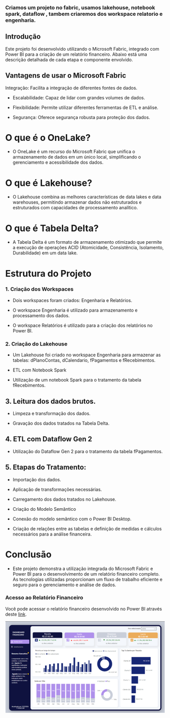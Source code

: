 

### Criamos um projeto no fabric, usamos lakehouse, notebook spark, dataflow , tambem criaremos dos workspace relatorio e engenharia.

## Introdução
Este projeto foi desenvolvido utilizando o Microsoft Fabric, integrado com Power BI para a criação de um relatório financeiro. Abaixo está uma descrição detalhada de cada etapa e componente envolvido.

## Vantagens de usar o Microsoft Fabric
Integração: Facilita a integração de diferentes fontes de dados.

- Escalabilidade: Capaz de lidar com grandes volumes de dados.

- Flexibilidade: Permite utilizar diferentes ferramentas de ETL e análise.

- Segurança: Oferece segurança robusta para proteção dos dados.

# O que é o OneLake?
- O OneLake é um recurso do Microsoft Fabric que unifica o armazenamento de dados em um único local, simplificando o gerenciamento e acessibilidade dos dados.

# O que é Lakehouse?
- O Lakehouse combina as melhores características de data lakes e data warehouses, permitindo armazenar dados não estruturados e estruturados com capacidades de processamento analítico.

# O que é Tabela Delta?
- A Tabela Delta é um formato de armazenamento otimizado que permite a execução de operações ACID (Atomicidade, Consistência, Isolamento, Durabilidade) em um data lake.

# Estrutura do Projeto
### 1. Criação dos Workspaces

* Dois workspaces foram criados: Engenharia e Relatórios.

* O workspace Engenharia é utilizado para armazenamento e processamento dos dados.

* O workspace Relatórios é utilizado para a criação dos relatórios no Power BI.

### 2. Criação do Lakehouse

* Um Lakehouse foi criado no workspace Engenharia para armazenar as tabelas: dPlanoContas, dCalendario, fPagamentos e fRecebimentos.

* ETL com Notebook Spark

* Utilização de um notebook Spark para o tratamento da tabela fRecebimentos.



## 3. Leitura dos dados brutos.

* Limpeza e transformação dos dados.

* Gravação dos dados tratados na Tabela Delta.

## 4. ETL com Dataflow Gen 2

* Utilização do Dataflow Gen 2 para o tratamento da tabela fPagamentos.

## 5. Etapas do Tratamento:

* Importação dos dados.

* Aplicação de transformações necessárias.

* Carregamento dos dados tratados no Lakehouse.

* Criação do Modelo Semântico

* Conexão do modelo semântico com o Power BI Desktop.

* Criação de relações entre as tabelas e definição de medidas e cálculos necessários para a análise financeira.

# Conclusão

- Este projeto demonstra a utilização integrada do Microsoft Fabric e Power BI para o desenvolvimento de um relatório financeiro completo.
As tecnologias utilizadas proporcionam um fluxo de trabalho eficiente e seguro para o gerenciamento e análise de dados.


### Acesso ao Relatório Financeiro
Você pode acessar o relatório financeiro desenvolvido no Power BI através deste [link](https://app.powerbi.com/reportEmbed?reportId=8bf27f2d-d683-4254-a2a0-5f7054c971fa&autoAuth=true&ctid=dc99190e-570a-495f-95c0-f63a23fc80de).


![Relatório_Financeiro](https://github.com/Robertofsouzas/Git-fabric/blob/main/Relatorio_financeiro.png)

